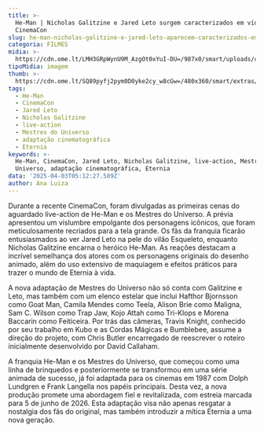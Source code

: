 ```yaml
---
title: >-
  He-Man | Nicholas Galitzine e Jared Leto surgem caracterizados em vídeo na
  CinemaCon
slug: he-man-nicholas-galitzine-e-jared-leto-aparecem-caracterizados-em-vdeo
categoria: FILMES
midia: >-
  https://cdn.ome.lt/LMH3GRpWynU9M_AzgOt0xYuI-DU=/987x0/smart/uploads/conteudo/fotos/OMELETE_CAPA_-_2025-03-25T110213.549.png
tipoMidia: imagem
thumb: >-
  https://cdn.ome.lt/SQ89pyfj2pym0D0yke2cy_w8cGw=/480x360/smart/extras/conteudos/omelete_THUMB_-_2025-03-25T110140.653.png
tags:
  - He-Man
  - CinemaCon
  - Jared Leto
  - Nicholas Galitzine
  - live-action
  - Mestres do Universo
  - adaptação cinematográfica
  - Eternia
keywords: >-
  He-Man, CinemaCon, Jared Leto, Nicholas Galitzine, live-action, Mestres do
  Universo, adaptação cinematográfica, Eternia
data: '2025-04-03T05:12:27.589Z'
author: Ana Luiza
---
```


Durante a recente CinemaCon, foram divulgadas as primeiras cenas do aguardado live-action de He-Man e os Mestres do Universo. A prévia apresentou um vislumbre empolgante dos personagens icônicos, que foram meticulosamente recriados para a tela grande. Os fãs da franquia ficarão entusiasmados ao ver Jared Leto na pele do vilão Esqueleto, enquanto Nicholas Galitzine encarna o heróico He-Man. As reações destacam a incrível semelhança dos atores com os personagens originais do desenho animado, além do uso extensivo de maquiagem e efeitos práticos para trazer o mundo de Eternia à vida.

A nova adaptação de Mestres do Universo não só conta com Galitzine e Leto, mas também com um elenco estelar que inclui Hafthor Bjornsson como Goat Man, Camila Mendes como Teela, Alison Brie como Maligna, Sam C. Wilson como Trap Jaw, Kojo Attah como Tri-Klops e Morena Baccarin como Feiticeira. Por trás das câmeras, Travis Knight, conhecido por seu trabalho em Kubo e as Cordas Mágicas e Bumblebee, assume a direção do projeto, com Chris Butler encarregado de reescrever o roteiro inicialmente desenvolvido por David Callaham.

A franquia He-Man e os Mestres do Universo, que começou como uma linha de brinquedos e posteriormente se transformou em uma série animada de sucesso, já foi adaptada para os cinemas em 1987 com Dolph Lundgren e Frank Langella nos papéis principais. Desta vez, a nova produção promete uma abordagem fiel e revitalizada, com estreia marcada para 5 de junho de 2026. Esta adaptação visa não apenas resgatar a nostalgia dos fãs do original, mas também introduzir a mítica Eternia a uma nova geração.
